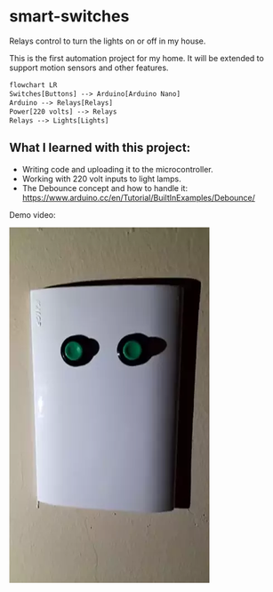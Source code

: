 # smart-switches
Relays control to turn the lights on or off in my house.

This is the first automation project for my home. It will be extended to support motion sensors and other features.

```mermaid
flowchart LR
Switches[Buttons] --> Arduino[Arduino Nano]
Arduino --> Relays[Relays]
Power[220 volts] --> Relays
Relays --> Lights[Lights]
```

## What I learned with this project:
- Writing code and uploading it to the microcontroller.
- Working with 220 volt inputs to light lamps.
- The Debounce concept and how to handle it: https://www.arduino.cc/en/Tutorial/BuiltInExamples/Debounce/


Demo video:

[![Watch the video](https://github.com/gonzalorf/smart-switches/blob/main/demo.webp)](https://github.com/gonzalorf/smart-switches/blob/main/demo.webp)
